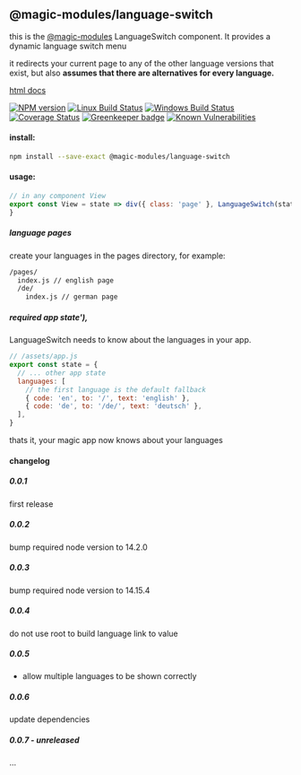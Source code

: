 ## @magic-modules/language-switch
this is the [@magic-modules](https://github.com/magic-modules/)
LanguageSwitch component. It provides a dynamic language switch menu

it redirects your current page to any of the other language versions that exist,
but also **assumes that there are alternatives for every language.**

[html docs](https://magic-modules.github.io/language-switch/)

[![NPM version][npm-image]][npm-url]
[![Linux Build Status][travis-image]][travis-url]
[![Windows Build Status][appveyor-image]][appveyor-url]
[![Coverage Status][coveralls-image]][coveralls-url]
[![Greenkeeper badge][greenkeeper-image]][greenkeeper-url]
[![Known Vulnerabilities][snyk-image]][snyk-url]

[npm-image]: https://img.shields.io/npm/v/@magic-modules/language-switch.svg
[npm-url]: https://www.npmjs.com/package/@magic-modules/language-switch
[travis-image]: https://img.shields.io/travis/com/magic-modules/language-switch/master
[travis-url]: https://travis-ci.com/magic-modules/language-switch
[appveyor-image]: https://img.shields.io/appveyor/ci/magicmodules/language-switch/master.svg
[appveyor-url]: https://ci.appveyor.com/project/magicmodules/language-switch/branch/master
[coveralls-image]: https://coveralls.io/repos/github/magic-modules/language-switch/badge.svg
[coveralls-url]: https://coveralls.io/github/magic-modules/language-switch
[greenkeeper-image]: https://badges.greenkeeper.io/magic-modules/language-switch.svg
[greenkeeper-url]: https://badges.greenkeeper.io/magic-modules/language-switch.svg
[snyk-image]: https://snyk.io/test/github/magic-modules/language-switch/badge.svg
[snyk-url]: https://snyk.io/test/github/magic-modules/language-switch

#### install:
```bash
npm install --save-exact @magic-modules/language-switch
```

#### usage:
```javascript
// in any component View
export const View = state => div({ class: 'page' }, LanguageSwitch(state)),
}
```

##### language pages
create your languages in the pages directory, for example:

```bash
/pages/
  index.js // english page
  /de/
    index.js // german page
```

##### required app state'),
LanguageSwitch needs to know about the languages in your app.
```javascript
// /assets/app.js
export const state = {
  // ... other app state
  languages: [
    // the first language is the default fallback
    { code: 'en', to: '/', text: 'english' },
    { code: 'de', to: '/de/', text: 'deutsch' },
  ],
}
```

thats it, your magic app now knows about your languages

#### changelog

##### 0.0.1
first release

##### 0.0.2
bump required node version to 14.2.0

##### 0.0.3
bump required node version to 14.15.4

##### 0.0.4
do not use root to build language link to value

##### 0.0.5
* allow multiple languages to be shown correctly

##### 0.0.6
update dependencies

##### 0.0.7 - unreleased
...

